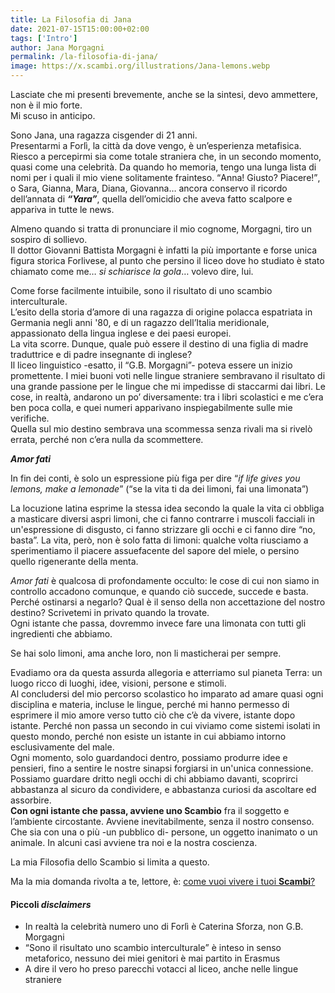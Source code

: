```yaml
---
title: La Filosofia di Jana
date: 2021-07-15T15:00:00+02:00
tags: ['Intro']
author: Jana Morgagni
permalink: /la-filosofia-di-jana/
image: https://x.scambi.org/illustrations/Jana-lemons.webp
---
```

Lasciate che mi presenti brevemente, anche se la sintesi, devo ammettere, non è il mio forte.  
Mi scuso in anticipo.

Sono Jana, una ragazza cisgender di 21 anni.  
Presentarmi a Forlì, la città da dove vengo, è un’esperienza metafisica. Riesco a percepirmi sia come totale straniera che, in un secondo momento, quasi come una celebrità. Da quando ho memoria, tengo una lunga lista di nomi per i quali il mio viene solitamente frainteso. <q>Anna! Giusto? Piacere!</q>, o Sara, Gianna, Mara, Diana, Giovanna… ancora conservo il ricordo dell’annata di ***“Yara”***, quella dell’omicidio che aveva fatto scalpore e appariva in tutte le news.

Almeno quando si tratta di pronunciare il mio cognome, Morgagni, tiro un sospiro di sollievo.  
Il dottor Giovanni Battista Morgagni è infatti la più importante e forse unica figura storica Forlivese, al punto che persino il liceo dove ho studiato è stato chiamato come me… *si schiarisce la gola*… volevo dire, lui.

Come forse facilmente intuibile, sono il risultato di uno scambio interculturale.  
L’esito della storia d’amore di una ragazza di origine polacca espatriata in Germania negli anni '80, e di un ragazzo dell’Italia meridionale, appassionato della lingua inglese e dei paesi europei.  
La vita scorre. Dunque, quale può essere il destino di una figlia di madre traduttrice e di padre insegnante di inglese?  
Il liceo linguistico -esatto, il “G.B. Morgagni”- poteva essere un inizio promettente. I miei buoni voti nelle lingue straniere sembravano il risultato di una grande passione per le lingue che mi impedisse di staccarmi dai libri. Le cose, in realtà, andarono un po’ diversamente: tra i libri scolastici e me c’era ben poca colla, e quei numeri apparivano inspiegabilmente sulle mie verifiche.  
Quella sul mio destino sembrava una scommessa senza rivali ma si rivelò errata, perché non c’era nulla da scommettere.

***Amor fati***

In fin dei conti, è solo un espressione più figa per dire <q lang='en'><em>if life gives you lemons, make a lemonade</em></q> (<q>se la vita ti da dei limoni, fai una limonata</q>)

La locuzione latina esprime la stessa idea secondo la quale la vita ci obbliga a masticare diversi aspri limoni, che ci fanno contrarre i muscoli facciali in un'espressione di disgusto, ci fanno strizzare gli occhi e ci fanno dire “no, basta”. La vita, però, non è solo fatta di limoni: qualche volta riusciamo a sperimentiamo il piacere assuefacente del sapore del miele, o persino quello rigenerante della menta.

*Amor fati* è qualcosa di profondamente occulto: le cose di cui non siamo in controllo accadono comunque, e quando ciò succede, succede e basta. Perché ostinarsi a negarlo? Qual è il senso della non accettazione del nostro destino? Scrivetemi in privato quando la trovate.  
Ogni istante che passa, dovremmo invece fare una limonata con tutti gli ingredienti che abbiamo.

Se hai solo limoni, ama anche loro, non li masticherai per sempre.

Evadiamo ora da questa assurda allegoria e atterriamo sul pianeta Terra: un luogo ricco di luoghi, idee, visioni, persone e stimoli.  
Al concludersi del mio percorso scolastico ho imparato ad amare quasi ogni disciplina e materia, incluse le lingue, perché mi hanno permesso di esprimere il mio amore verso tutto ciò che c’è da vivere, istante dopo istante. Perché non passa un secondo in cui viviamo come sistemi isolati in questo mondo, perché non esiste un istante in cui abbiamo intorno esclusivamente del male.  
Ogni momento, solo guardandoci dentro, possiamo produrre idee e pensieri, fino a sentire le nostre sinapsi forgiarsi in un'unica connessione. Possiamo guardare dritto negli occhi di chi abbiamo davanti, scoprirci abbastanza al sicuro da condividere, e abbastanza curiosi da ascoltare ed assorbire.  
**Con ogni istante che passa, avviene uno Scambio** fra il soggetto e l’ambiente circostante. Avviene inevitabilmente, senza il nostro consenso. Che sia con una o più -un pubblico di- persone, un oggetto inanimato o un animale. In alcuni casi avviene tra noi e la nostra coscienza.

La mia Filosofia dello Scambio si limita a questo.

Ma la mia domanda rivolta a te, lettore, è: <u>come vuoi vivere i tuoi **Scambi**?</u>

#### Piccoli <em lang='en'>disclaimers</em>

- In realtà la celebrità numero uno di Forlì è Caterina Sforza, non G.B. Morgagni  
- <q>Sono il risultato uno scambio interculturale</q> è inteso in senso metaforico, nessuno dei miei genitori è mai partito in Erasmus  
- A dire il vero ho preso parecchi votacci al liceo, anche nelle lingue straniere
